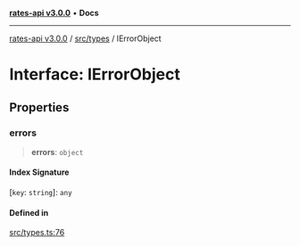 [**rates-api v3.0.0**](../../../README.md) • **Docs**

***

[rates-api v3.0.0](../../../modules.md) / [src/types](../README.md) / IErrorObject

# Interface: IErrorObject

## Properties

### errors

> **errors**: `object`

#### Index Signature

 \[`key`: `string`\]: `any`

#### Defined in

[src/types.ts:76](https://github.com/ZelCore-io/rates-api/blob/6685e3f3773638f4d641af3eec276ce5ce2b0d4c/src/types.ts#L76)
